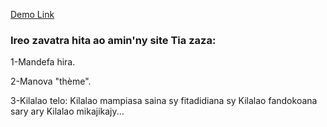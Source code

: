  [Demo Link](https://wcc-s2-thony.netlify.app/)

### Ireo zavatra hita ao amin'ny site Tia zaza:

1-Mandefa hira.

2-Manova "thème".

3-Kilalao telo: Kilalao mampiasa saina sy fitadidiana sy Kilalao fandokoana sary ary Kilalao mikajikajy...
